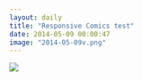 ```yaml
---
layout: daily
title: "Responsive Comics test"
date: 2014-05-09 00:00:47
image: "2014-05-09v.png"
---
```

<img class="landscape" src="{{ site.url }}/comics/2014-05-09.png" border="0" style="display: none;" />
<img class="portrait" src="{{ site.url }}/comics/2014-05-09v.png" border="0" />
